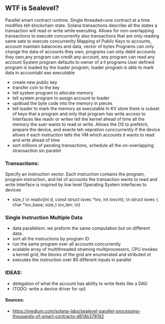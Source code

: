 ## WTF is Sealevel?
Parallel smart contract runtime. Single threaded=one contract at a time modifies teh blockchain state.
Solana transactions describe all the states a transaction will read or write while executing. Allows for non-overlapping transactions to execute concurrenlty also 
transactions that are only reading same sate to execute concurrenlty
Mapping of Public Keys to accounts, account maintain balacnces and data, vector of bytes
Programs can only change the data of accounts they own, programs can only debit accounts they own,any program can credit any account, any program can read any account
System program defaults to owner of a ll programs
User defined program is loaded by the loader program, loader program is able to mark data in accountabl eas executable
- create new public key
- transfer coin to the key
- tell system program to allocate memory
- tell system program to assign account to loader
- updload the byte code into the memory in pieces
- tell loader to mark the memory as executable
In KV store there is subset of keys that a program and only that program has write access to
Interfaces like readv or writev tell the kernel ahead of time all the memory the suer wants to read or write. Allows the OS to prefetch, prepare the device, 
and execte teh oepration conccurrently if the device allows it
each instruction tells the VM which accounts it wants to read and wrte ahead of time
- sort millions of pending transactions, schedule all the on-overlapping stransaction sin parallel

### Transactions:
Specify an instruction vector. Each instruction contains the program, program instruction, and list of accounts the transaction wants to read and write
Interface is inspired by low level Operating System interfaces to devices
- size_t \n readv(int d, const struct iovec *iov, int iovcnt); \n struct iovec { char *iov_base; size_t iov_len; \n}

### Single Instruction Multiple Data
- data parallelism: we preform the same computation but on different data..
- sort all the instructions by program ID
- run the same program over all accounts concurrently
- scalable array of multithreaded straming multiprocessors, CPU invokes a kernel grid, the blocks of the grid are enumerated and stributed ot 
- executes the instruction over 80 different inputs in parallel

### IDEAS: 
- delegation of what the account has ability to write feels like a DAG
- (TODO: write a device driver for rpi)

#### Sources:
- https://medium.com/solana-labs/sealevel-parallel-processing-thousands-of-smart-contracts-d814b378192